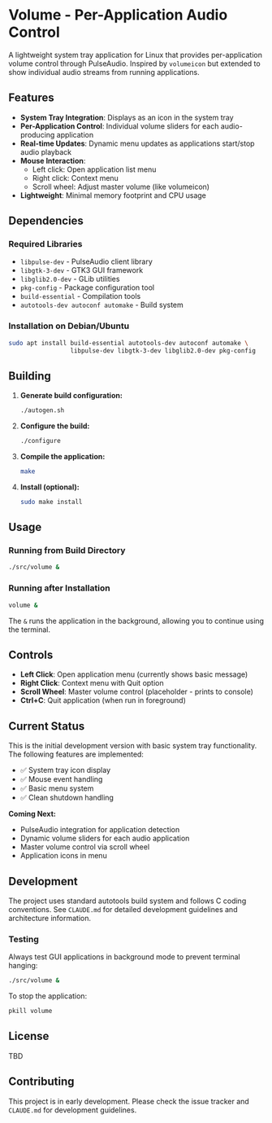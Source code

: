 # Volume - Per-Application Audio Control

A lightweight system tray application for Linux that provides per-application volume control through PulseAudio. Inspired by `volumeicon` but extended to show individual audio streams from running applications.

## Features

- **System Tray Integration**: Displays as an icon in the system tray
- **Per-Application Control**: Individual volume sliders for each audio-producing application
- **Real-time Updates**: Dynamic menu updates as applications start/stop audio playback
- **Mouse Interaction**: 
  - Left click: Open application list menu
  - Right click: Context menu
  - Scroll wheel: Adjust master volume (like volumeicon)
- **Lightweight**: Minimal memory footprint and CPU usage

## Dependencies

### Required Libraries
- `libpulse-dev` - PulseAudio client library
- `libgtk-3-dev` - GTK3 GUI framework  
- `libglib2.0-dev` - GLib utilities
- `pkg-config` - Package configuration tool
- `build-essential` - Compilation tools
- `autotools-dev autoconf automake` - Build system

### Installation on Debian/Ubuntu
```bash
sudo apt install build-essential autotools-dev autoconf automake \
                 libpulse-dev libgtk-3-dev libglib2.0-dev pkg-config
```

## Building

1. **Generate build configuration:**
   ```bash
   ./autogen.sh
   ```

2. **Configure the build:**
   ```bash
   ./configure
   ```

3. **Compile the application:**
   ```bash
   make
   ```

4. **Install (optional):**
   ```bash
   sudo make install
   ```

## Usage

### Running from Build Directory
```bash
./src/volume &
```

### Running after Installation
```bash
volume &
```

The `&` runs the application in the background, allowing you to continue using the terminal.

## Controls

- **Left Click**: Open application menu (currently shows basic message)
- **Right Click**: Context menu with Quit option
- **Scroll Wheel**: Master volume control (placeholder - prints to console)
- **Ctrl+C**: Quit application (when run in foreground)

## Current Status

This is the initial development version with basic system tray functionality. The following features are implemented:

- ✅ System tray icon display
- ✅ Mouse event handling
- ✅ Basic menu system
- ✅ Clean shutdown handling

**Coming Next:**
- PulseAudio integration for application detection
- Dynamic volume sliders for each audio application
- Master volume control via scroll wheel
- Application icons in menu

## Development

The project uses standard autotools build system and follows C coding conventions. See `CLAUDE.md` for detailed development guidelines and architecture information.

### Testing

Always test GUI applications in background mode to prevent terminal hanging:
```bash
./src/volume &
```

To stop the application:
```bash
pkill volume
```

## License

TBD

## Contributing

This project is in early development. Please check the issue tracker and `CLAUDE.md` for development guidelines.